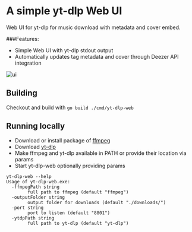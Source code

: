 # A simple yt-dlp Web UI

Web UI for yt-dlp for music download with metadata and cover embed.

###Features:
- Simple Web UI with yt-dlp stdout output
- Automatically updates tag metadata and cover through Deezer API integration

![ui](https://github.com/Ahimgit/yt-dlp-web/assets/6353365/1cf9cf7b-290f-4c18-952e-b7932d2e1064)

## Building

Checkout and build with `go build ./cmd/yt-dlp-web`

## Running locally

- Download or install package of [ffmpeg](https://ffmpeg.org/download.html)
- Download [yt-dlp](https://github.com/yt-dlp/yt-dlp/releases/)
- Make ffmpeg and yt-dlp available in PATH or provide their location via params
- Start yt-dlp-web optionally providing params

```
yt-dlp-web --help
Usage of yt-dlp-web.exe:
  -ffmpegPath string
        full path to ffmpeg (default "ffmpeg")
  -outputFolder string
        output folder for downloads (default "./downloads/")
  -port string
        port to listen (default "8801")
  -ytdpPath string
        full path to yt-dlp (default "yt-dlp")
```

